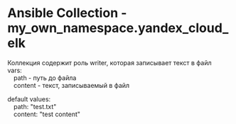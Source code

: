 # Ansible Collection - my_own_namespace.yandex_cloud_elk

Коллекция содержит роль writer, которая записывает текст в файл  
vars:  
&emsp;path - путь до файла  
&emsp;content - текст, записываемый в файл

default values:  
&emsp;path: "test.txt"  
&emsp;content: "test content"
